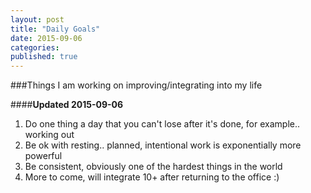 ```yaml
---
layout: post
title: "Daily Goals"
date: 2015-09-06
categories: 
published: true
---
```


###Things I am working on improving/integrating into my life

####**Updated 2015-09-06**

1. Do one thing a day that you can't lose after it's done, for example.. working out 
2. Be ok with resting.. planned, intentional work is exponentially more powerful
3. Be consistent, obviously one of the hardest things in the world
4. More to come, will integrate 10+ after returning to the office :)
